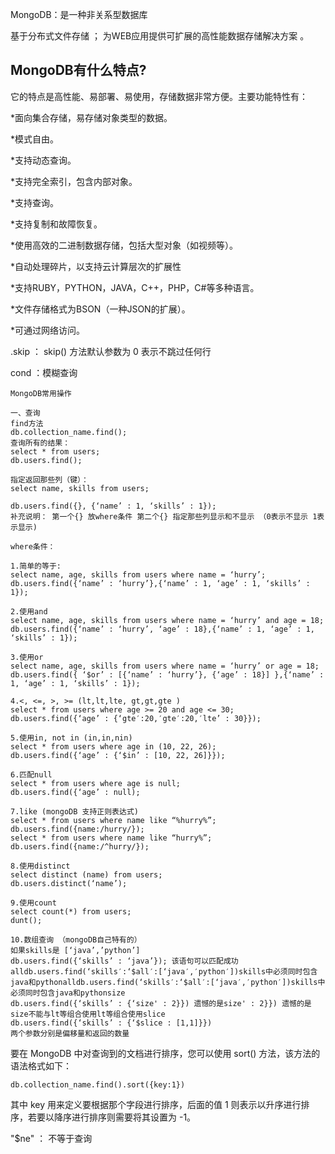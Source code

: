 MongoDB：是一种非关系型数据库

 基于分布式文件存储 ； 为WEB应用提供可扩展的高性能数据存储解决方案 。

## MongoDB有什么特点?

它的特点是高性能、易部署、易使用，存储数据非常方便。主要功能特性有：

*面向集合存储，易存储对象类型的数据。

*模式自由。

*支持动态查询。

*支持完全索引，包含内部对象。

*支持查询。

*支持复制和故障恢复。

*使用高效的二进制数据存储，包括大型对象（如视频等）。

*自动处理碎片，以支持云计算层次的扩展性

*支持RUBY，PYTHON，JAVA，C++，PHP，C#等多种语言。

*文件存储格式为BSON（一种JSON的扩展）。

*可通过网络访问。

.skip ： skip() 方法默认参数为 0 表示不跳过任何行 

cond ：模糊查询

```
MongoDB常用操作

一、查询 
find方法 
db.collection_name.find(); 
查询所有的结果： 
select * from users; 
db.users.find();

指定返回那些列（键）： 
select name, skills from users;

db.users.find({}, {‘name’ : 1, ‘skills’ : 1}); 
补充说明： 第一个{} 放where条件 第二个{} 指定那些列显示和不显示 （0表示不显示 1表示显示)

where条件：

1.简单的等于: 
select name, age, skills from users where name = ‘hurry’; 
db.users.find({‘name’ : ‘hurry’},{‘name’ : 1, ‘age’ : 1, ‘skills’ : 1});

2.使用and 
select name, age, skills from users where name = ‘hurry’ and age = 18; 
db.users.find({‘name’ : ‘hurry’, ‘age’ : 18},{‘name’ : 1, ‘age’ : 1, ‘skills’ : 1});

3.使用or 
select name, age, skills from users where name = ‘hurry’ or age = 18; 
db.users.find({ ‘$or’ : [{‘name’ : ‘hurry’}, {‘age’ : 18}] },{‘name’ : 1, ‘age’ : 1, ‘skills’ : 1});

4.<, <=, >, >= (lt,lt,lte, gt,gt,gte ) 
select * from users where age >= 20 and age <= 30; 
db.users.find({‘age’ : {‘gte′:20,′gte′:20,′lte’ : 30}});

5.使用in, not in (in,in,nin) 
select * from users where age in (10, 22, 26); 
db.users.find({‘age’ : {‘$in’ : [10, 22, 26]}});

6.匹配null 
select * from users where age is null; 
db.users.find({‘age’ : null);

7.like (mongoDB 支持正则表达式) 
select * from users where name like “%hurry%”; 
db.users.find({name:/hurry/}); 
select * from users where name like “hurry%”; 
db.users.find({name:/^hurry/});

8.使用distinct 
select distinct (name) from users; 
db.users.distinct(‘name’);

9.使用count 
select count(*) from users; 
dunt();

10.数组查询 （mongoDB自己特有的） 
如果skills是 [‘java’,’python’] 
db.users.find({‘skills’ : ‘java’}); 该语句可以匹配成功 
alldb.users.find(‘skills′:‘$all′:[‘java′,′python′])skills中必须同时包含java和pythonalldb.users.find(‘skills′:‘$all′:[‘java′,′python′])skills中必须同时包含java和pythonsize 
db.users.find({‘skills’ : {‘size' : 2}}) 遗憾的是size' : 2}}) 遗憾的是size不能与lt等组合使用lt等组合使用slice 
db.users.find({‘skills’ : {‘$slice : [1,1]}}) 
两个参数分别是偏移量和返回的数量
```



 要在 MongoDB 中对查询到的文档进行排序，您可以使用 sort() 方法，该方法的语法格式如下： 

```
db.collection_name.find().sort({key:1})
```

 其中 key 用来定义要根据那个字段进行排序，后面的值 1 则表示以升序进行排序，若要以降序进行排序则需要将其设置为 -1。 



 "$ne" ： 不等于查询

